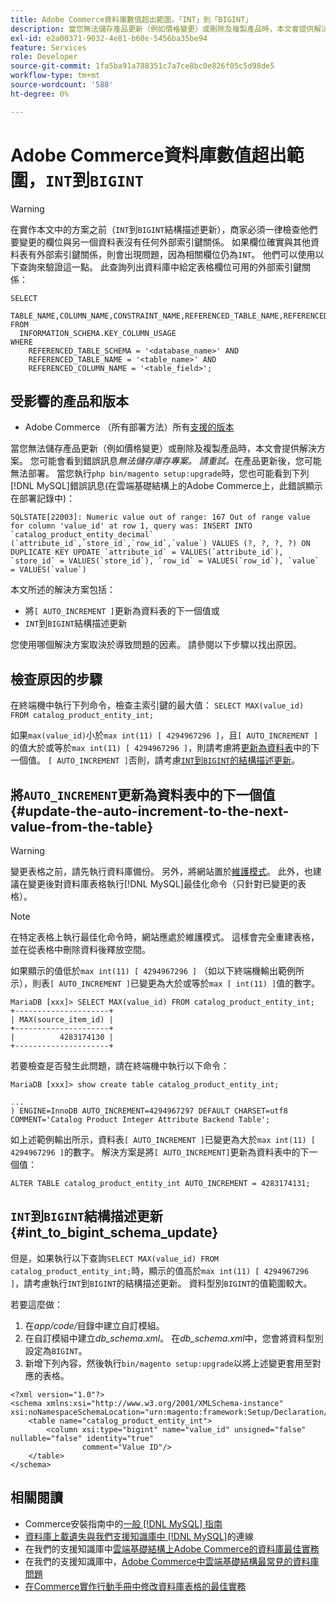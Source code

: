 ```yaml
---
title: Adobe Commerce資料庫數值超出範圍，「INT」到「BIGINT」
description: 當您無法儲存產品更新（例如價格變更）或刪除及複製產品時，本文會提供解決方案。
exl-id: e2a00371-9032-4e81-b60e-5456ba35be94
feature: Services
role: Developer
source-git-commit: 1fa5ba91a788351c7a7ce8bc0e826f05c5d98de5
workflow-type: tm+mt
source-wordcount: '588'
ht-degree: 0%

---
```


# Adobe Commerce資料庫數值超出範圍，`INT`到`BIGINT`

>[!WARNING]
>
>在實作本文中的方案之前（`INT`到`BIGINT`結構描述更新），商家必須一律檢查他們要變更的欄位與另一個資料表沒有任何外部索引鍵關係。 如果欄位確實與其他資料表有外部索引鍵關係，則會出現問題，因為相關欄位仍為`INT`。 他們可以使用以下查詢來驗證這一點。 此查詢列出資料庫中給定表格欄位可用的外部索引鍵關係：
>
>```mysql
>SELECT 
>     TABLE_NAME,COLUMN_NAME,CONSTRAINT_NAME,REFERENCED_TABLE_NAME,REFERENCED_COLUMN_NAME
>FROM
>   INFORMATION_SCHEMA.KEY_COLUMN_USAGE
>WHERE
>     REFERENCED_TABLE_SCHEMA = '<database_name>' AND
>     REFERENCED_TABLE_NAME = '<table_name>' AND
>     REFERENCED_COLUMN_NAME = '<table_field>';
>```

## 受影響的產品和版本

* Adobe Commerce （所有部署方法）所有[支援的版本](https://www.adobe.com/content/dam/cc/en/legal/terms/enterprise/pdfs/Adobe-Commerce-Software-Lifecycle-Policy.pdf)

當您無法儲存產品更新（例如價格變更）或刪除及複製產品時，本文會提供解決方案。
您可能會看到錯誤訊息*無法儲存庫存專案。 請重試。*&#x200B;在產品更新後，您可能無法部署。 當您執行`php bin/magento setup:upgrade`時，您也可能看到下列[!DNL MySQL]錯誤訊息(在雲端基礎結構上的Adobe Commerce上，此錯誤顯示在部署記錄中)：

```mysql
SQLSTATE[22003]: Numeric value out of range: 167 Out of range value for column 'value_id' at row 1, query was: INSERT INTO `catalog_product_entity_decimal` (`attribute_id`,`store_id`,`row_id`,`value`) VALUES (?, ?, ?, ?) ON DUPLICATE KEY UPDATE `attribute_id` = VALUES(`attribute_id`), `store_id` = VALUES(`store_id`), `row_id` = VALUES(`row_id`), `value` = VALUES(`value`)
```

本文所述的解決方案包括：
* 將`[ AUTO_INCREMENT ]`更新為資料表的下一個值或
* `INT`到`BIGINT`結構描述更新

您使用哪個解決方案取決於導致問題的因素。 請參閱以下步驟以找出原因。

## 檢查原因的步驟


在終端機中執行下列命令，檢查主索引鍵的最大值： `SELECT MAX(value_id) FROM catalog_product_entity_int;`

如果`max(value_id)`小於`max int(11) [ 4294967296 ]`，且`[ AUTO_INCREMENT ]`的值大於或等於`max int(11) [ 4294967296 ]`，則請考慮將[更新為資料表](#update-the-auto-increment-to-the-next-value-from-the-table)中的下一個值。 `[ AUTO_INCREMENT ]`否則，請考慮[`INT`到`BIGINT`的結構描述更新](#int_to_bigint_schema_update)。

## 將`AUTO_INCREMENT`更新為資料表中的下一個值 {#update-the-auto-increment-to-the-next-value-from-the-table}

>[!WARNING]
>
>變更表格之前，請先執行資料庫備份。 另外，將網站置於[維護模式](https://experienceleague.adobe.com/docs/commerce-operations/configuration-guide/setup/application-modes.html?lang=zh-Hant#maintenance-mode)。 此外，也建議在變更後對資料庫表格執行[!DNL MySQL]最佳化命令（只針對已變更的表格）。

>[!NOTE]
>
>在特定表格上執行最佳化命令時，網站應處於維護模式。 這樣會完全重建表格，並在從表格中刪除資料後釋放空間。

如果顯示的值低於`max int(11) [ 4294967296 ]` （如以下終端機輸出範例所示），則表`[ AUTO_INCREMENT ]`已變更為大於或等於`max [ int(11) ]`值的數字。

```mariadb
MariaDB [xxx]> SELECT MAX(value_id) FROM catalog_product_entity_int;
+---------------------+
| MAX(source_item_id) |
+---------------------+
|          4283174130 |
+---------------------+
```

若要檢查是否發生此問題，請在終端機中執行以下命令：

```
MariaDB [xxx]> show create table catalog_product_entity_int;

...
) ENGINE=InnoDB AUTO_INCREMENT=4294967297 DEFAULT CHARSET=utf8 COMMENT='Catalog Product Integer Attribute Backend Table';
```

如上述範例輸出所示，資料表`[ AUTO_INCREMENT ]`已變更為大於`max int(11) [ 4294967296 ]`的數字。 解決方案是將`[ AUTO_INCREMENT]`更新為資料表中的下一個值：

```
ALTER TABLE catalog_product_entity_int AUTO_INCREMENT = 4283174131;
```

## `INT`到`BIGINT`結構描述更新 {#int_to_bigint_schema_update}

但是，如果執行以下查詢`SELECT MAX(value_id) FROM catalog_product_entity_int;`時，顯示的值高於`max int(11) [ 4294967296 ]`，請考慮執行`INT`到`BIGINT`的結構描述更新。 資料型別`BIGINT`的值範圍較大。

若要這麼做：

1. 在&#x200B;*app/code/*&#x200B;目錄中建立自訂模組。
1. 在自訂模組中建立&#x200B;*db_schema.xml*。 在&#x200B;*db_schema.xml*&#x200B;中，您會將資料型別設定為`BIGINT`。
1. 新增下列內容，然後執行`bin/magento setup:upgrade`以將上述變更套用至對應的表格。

```
<?xml version="1.0"?>
<schema xmlns:xsi="http://www.w3.org/2001/XMLSchema-instance" xsi:noNamespaceSchemaLocation="urn:magento:framework:Setup/Declaration/Schema/etc/schema.xsd">
    <table name="catalog_product_entity_int">
        <column xsi:type="bigint" name="value_id" unsigned="false" nullable="false" identity="true"
                comment="Value ID"/>
    </table>
</schema>
```


## 相關閱讀

* Commerce安裝指南中的[一般 [!DNL MySQL] 指南](https://experienceleague.adobe.com/docs/commerce-operations/installation-guide/prerequisites/database-server/mysql.html?lang=zh-Hant)
* [資料庫上載遺失與我們支援知識庫中 [!DNL MySQL]](https://experienceleague.adobe.com/docs/commerce-knowledge-base/kb/troubleshooting/database/database-upload-loses-connection-to-mysql.html?lang=zh-Hant)的連線
* 在我們的支援知識庫中[雲端基礎結構上Adobe Commerce的資料庫最佳實務](https://experienceleague.adobe.com/docs/commerce-knowledge-base/kb/best-practices/database/database-best-practices-for-magento-commerce-cloud.html?lang=zh-Hant)
* 在我們的支援知識庫中，[Adobe Commerce中雲端基礎結構最常見的資料庫問題](https://experienceleague.adobe.com/docs/commerce-knowledge-base/kb/best-practices/database/most-common-database-issues-in-magento-commerce-cloud.html?lang=zh-Hant)
* [在Commerce實作行動手冊中修改資料庫表格的最佳實務](https://experienceleague.adobe.com/zh-hant/docs/commerce-operations/implementation-playbook/best-practices/development/modifying-core-and-third-party-tables#why-adobe-recommends-avoiding-modifications)
